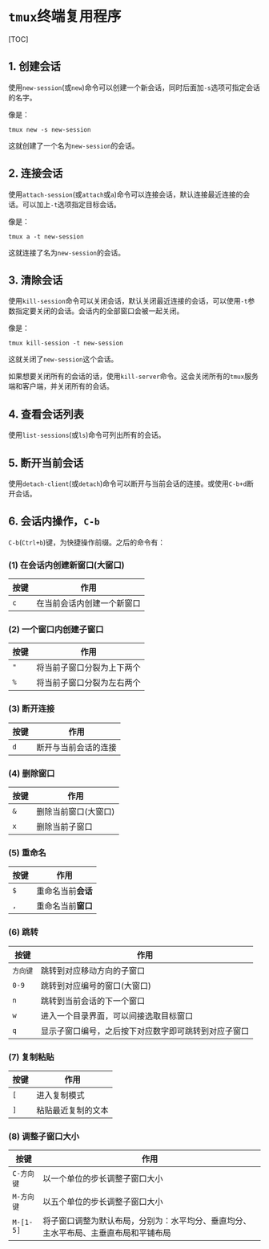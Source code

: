 # `tmux`终端复用程序

[//]: # (UTF-8)

[TOC]

## 1. 创建会话

使用`new-session`(或`new`)命令可以创建一个新会话，同时后面加`-s`选项可指定会话的名字。

像是：

```shell
tmux new -s new-session
```

这就创建了一个名为`new-session`的会话。

## 2. 连接会话

使用`attach-session`(或`attach`或`a`)命令可以连接会话，默认连接最近连接的会话。可以加上`-t`选项指定目标会话。

像是：

```shell
tmux a -t new-session
```

这就连接了名为`new-session`的会话。

## 3. 清除会话

使用`kill-session`命令可以关闭会话，默认关闭最近连接的会话，可以使用`-t`参数指定要关闭的会话。会话内的全部窗口会被一起关闭。

像是：

```shell
tmux kill-session -t new-session
```

这就关闭了`new-session`这个会话。

如果想要关闭所有的会话的话，使用`kill-server`命令。这会关闭所有的`tmux`服务端和客户端，并关闭所有的会话。

## 4. 查看会话列表

使用`list-sessions`(或`ls`)命令可列出所有的会话。

## 5. 断开当前会话

使用`detach-client`(或`detach`)命令可以断开与当前会话的连接。或使用`C-b+d`断开会话。

## 6. 会话内操作，`C-b`

`C-b`(`Ctrl+b`)键，为快捷操作前缀。之后的命令有：

### (1) 在会话内创建新窗口(大窗口)

| 按键  | 作用            |
|-----|---------------|
| `c` | 在当前会话内创建一个新窗口 |

### (2) 一个窗口内创建子窗口

| 按键  | 作用            |
|-----|---------------|
| `"` | 将当前子窗口分裂为上下两个 |
| `%` | 将当前子窗口分裂为左右两个 |

### (3) 断开连接

|按键|作用|
|---|---|
|`d`|断开与当前会话的连接|

### (4) 删除窗口

| 按键  | 作用          |
|-----|-------------|
| `&` | 删除当前窗口(大窗口) |
| `x` | 删除当前子窗口     |

### (5) 重命名

| 按键  | 作用          |
|-----|-------------|
| `$` | 重命名当前**会话** |
| `,` | 重命名当前**窗口** |

### (6) 跳转

| 按键    | 作用                         |
|-------|----------------------------|
| `方向键` | 跳转到对应移动方向的子窗口              |
| `0-9` | 跳转到对应编号的窗口(大窗口)            |
| `n`   | 跳转到当前会话的下一个窗口              |
| `w`   | 进入一个目录界面，可以间接选取目标窗口        |
| `q`   | 显示子窗口编号，之后按下对应数字即可跳转到对应子窗口 |

### (7) 复制粘贴

| 按键  | 作用        |
|-----|-----------|
| `[` | 进入复制模式    |
| `]` | 粘贴最近复制的文本 |

### (8) 调整子窗口大小

| 按键        | 作用                                         |
|-----------|--------------------------------------------|
| `C-方向键`   | 以一个单位的步长调整子窗口大小                            |
| `M-方向键`   | 以五个单位的步长调整子窗口大小                            |
| `M-[1-5]` | 将子窗口调整为默认布局，分别为：水平均分、垂直均分、主水平布局、主垂直布局和平铺布局 |
